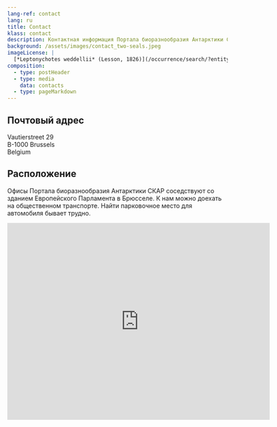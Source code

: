 ```yaml
---
lang-ref: contact
lang: ru
title: Contact
klass: contact
description: Контактная информация Портала биоразнообразия Антарктики СКАР
background: /assets/images/contact_two-seals.jpeg
imageLicense: |
  [*Leptonychotes weddellii* (Lesson, 1826)](/occurrence/search/?entity=3117363331)
composition:
  - type: postHeader
  - type: media
    data: contacts
  - type: pageMarkdown
---
```


## Почтовый адрес

Vautierstreet 29 \
B-1000 Brussels\
Belgium

## Расположение

Офисы Портала биоразнообразия Антарктики СКАР соседствуют со зданием Европейского Парламента в Брюсселе. К нам можно доехать на общественном транспорте. Найти парковочное место для автомобиля бывает трудно.

<iframe src="https://www.google.com/maps/embed?pb=!1m18!1m12!1m3!1d2519.70329648538!2d4.374443315795258!3d50.83665947953059!2m3!1f0!2f0!3f0!3m2!1i1024!2i768!4f13.1!3m3!1m2!1s0x47c3c499ddc0b333%3A0xe654868c0fc7ac40!2sRue%20Vautier%2029%2C%201000%20Bruxelles!5e0!3m2!1sen!2sbe!4v1659100168520!5m2!1sen!2sbe" width="600" height="450" style="border:0;" allowfullscreen="" loading="lazy" referrerpolicy="no-referrer-when-downgrade"></iframe>
